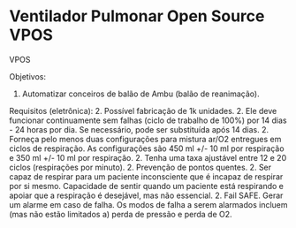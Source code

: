 # Ventilador Pulmonar Open Source VPOS
 VPOS

Objetivos:
1. Automatizar conceiros de balão de Ambu (balão de reanimação).

Requisitos (eletrônica):
2. Possível fabricação de 1k unidades.
2. Ele deve funcionar continuamente sem falhas (ciclo de trabalho de 100%) por 14 dias - 24 horas por dia. Se necessário, pode ser substituída após 14 dias.
2. Forneça pelo menos duas configurações para mistura ar/O2 entregues em ciclos de respiração. As configurações são 450 ml +/- 10 ml por respiração e 350 ml +/- 10 ml por respiração.
2. Tenha uma taxa ajustável entre 12 e 20 ciclos (respirações por minuto).
2. Prevenção de pontos quentes.
2. Ser capaz de respirar para um paciente inconsciente que é incapaz de respirar por si mesmo. Capacidade de sentir quando um paciente está respirando e apoiar que a respiração é desejável, mas não essencial.
2. Fail SAFE. Gerar um alarme em caso de falha. Os modos de falha a serem alarmados incluem (mas não estão limitados a) perda de pressão e perda de O2.
